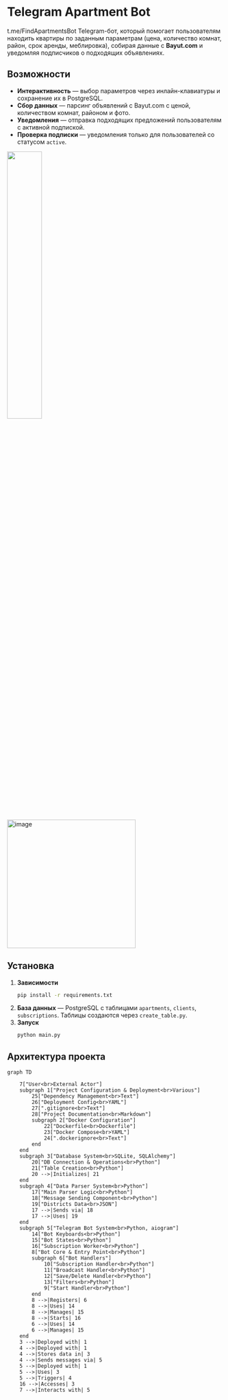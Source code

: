 # Telegram Apartment Bot  
t.me/FindApartmentsBot
Telegram-бот, который помогает пользователям находить квартиры по заданным параметрам (цена, количество комнат, район, срок аренды, меблировка), собирая данные с **Bayut.com** и уведомляя подписчиков о подходящих объявлениях.  

## Возможности  
- **Интерактивность** — выбор параметров через инлайн-клавиатуры и сохранение их в PostgreSQL.  
- **Сбор данных** — парсинг объявлений с Bayut.com с ценой, количеством комнат, районом и фото.  
- **Уведомления** — отправка подходящих предложений пользователям с активной подпиской.  
- **Проверка подписки** — уведомления только для пользователей со статусом `active`.  

<img src="https://github.com/user-attachments/assets/0b65b8b0-e926-4871-a2b6-1995cdac9099" width="40%">  
<img src="https://github.com/user-attachments/assets/fab729e6-51d3-4b9f-be20-19b5c851a01c" width="300" alt="image" />  

## Установка  
1. **Зависимости**  
   ```bash
   pip install -r requirements.txt
   ```  
2. **База данных** — PostgreSQL с таблицами `apartments`, `clients`, `subscriptions`. Таблицы создаются через `create_table.py`.  
3. **Запуск**  
   ```bash
   python main.py
   ```  



## Архитектура проекта

```mermaid
graph TD

    7["User<br>External Actor"]
    subgraph 1["Project Configuration & Deployment<br>Various"]
        25["Dependency Management<br>Text"]
        26["Deployment Config<br>YAML"]
        27[".gitignore<br>Text"]
        28["Project Documentation<br>Markdown"]
        subgraph 2["Docker Configuration"]
            22["Dockerfile<br>Dockerfile"]
            23["Docker Compose<br>YAML"]
            24[".dockerignore<br>Text"]
        end
    end
    subgraph 3["Database System<br>SQLite, SQLAlchemy"]
        20["DB Connection & Operations<br>Python"]
        21["Table Creation<br>Python"]
        20 -->|Initializes| 21
    end
    subgraph 4["Data Parser System<br>Python"]
        17["Main Parser Logic<br>Python"]
        18["Message Sending Component<br>Python"]
        19["Districts Data<br>JSON"]
        17 -->|Sends via| 18
        17 -->|Uses| 19
    end
    subgraph 5["Telegram Bot System<br>Python, aiogram"]
        14["Bot Keyboards<br>Python"]
        15["Bot States<br>Python"]
        16["Subscription Worker<br>Python"]
        8["Bot Core & Entry Point<br>Python"]
        subgraph 6["Bot Handlers"]
            10["Subscription Handler<br>Python"]
            11["Broadcast Handler<br>Python"]
            12["Save/Delete Handler<br>Python"]
            13["Filters<br>Python"]
            9["Start Handler<br>Python"]
        end
        8 -->|Registers| 6
        8 -->|Uses| 14
        8 -->|Manages| 15
        8 -->|Starts| 16
        6 -->|Uses| 14
        6 -->|Manages| 15
    end
    3 -->|Deployed with| 1
    4 -->|Deployed with| 1
    4 -->|Stores data in| 3
    4 -->|Sends messages via| 5
    5 -->|Deployed with| 1
    5 -->|Uses| 3
    5 -->|Triggers| 4
    16 -->|Accesses| 3
    7 -->|Interacts with| 5
```
